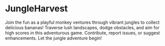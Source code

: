 # JungleHarvest
Join the fun as a playful monkey ventures through vibrant jungles to collect delicious bananas! Traverse lush landscapes, dodge obstacles, and aim for high scores in this adventurous game. Contribute, report issues, or suggest enhancements. Let the jungle adventure begin!
